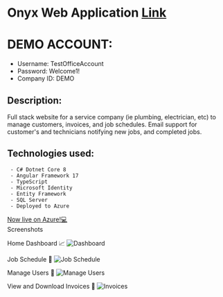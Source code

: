 # Onyx Web Application [Link](https://onyx-solutions.azurewebsites.net)
# DEMO ACCOUNT: 

- Username: TestOfficeAccount
- Password: Welcome1!
- Company ID: DEMO

## Description:

Full stack website for a service company (ie plumbing, electrician, etc) to manage customers, invoices, and job schedules. 
Email support for customer's and technicians notifying new jobs, and completed jobs. 
## Technologies used:

     - C# Dotnet Core 8
     - Angular Framework 17
     - TypeScript
     - Microsoft Identity
     - Entity Framework
     - SQL Server
     - Deployed to Azure


<a target="_blank" href = "https://onyx-solutions.azurewebsites.net"  rel="noopener noreferrer">Now live on Azure!💻 </a> <br>
Screenshots 

Home Dashboard 📈
![Dashboard](https://imgur.com/YZ27Mb0.png)

Job Schedule 📆
![Job Schedule](https://imgur.com/ZPaU0Uf.png)

Manage Users 👥
![Manage Users](https://imgur.com/843F9Jl.png)

View and Download Invoices 📰
![Invoices](https://imgur.com/g8lvwsY.png)
